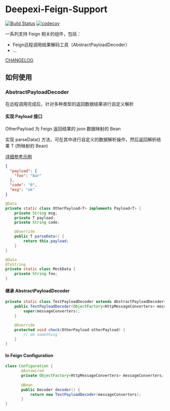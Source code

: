 # Deepexi-Feign-Support

[![Build Status](https://travis-ci.org/deepexi/deepexi-feign-support.svg?branch=master)](https://travis-ci.org/deepexi/deepexi-feign-support)
[![codecov](https://codecov.io/gh/deepexi/deepexi-feign-support/branch/master/graph/badge.svg)](https://codecov.io/gh/deepexi/deepexi-feign-support)

一系列支持 Feign 相关的组件，包括：

- Feign远程调用结果解码工具（AbstractPayloadDecoder）
- ...

[CHANGELOG](./CHANGELOG.md)

## 如何使用

### AbstractPayloadDecoder

在远程调用完成后，针对多种类型的返回数据结果进行自定义解析

#### 实现 Payload<T> 接口

 OtherPayload 为 Feign 返回结果的 json 数据映射的 Bean
 
 实现 parseData() 方法，可在其中进行自定义的数据解析操作，然后返回解析结果 T (所映射的 Bean)
 
 [详细参考示例](https://github.com/deepexi/deepexi-feign-support/blob/master/src/main/test/java/com/deepexi/support/feign/AbstractPayloadDecoderTest.java)

```json
{
  "payload": {
    "foo": "bar"
  },
  "code": "0",
  "msg": "ok"
}
```

```java
@Data
private static class OtherPayload<T> implements Payload<T> {
    private String msg;
    private T payload;
    private String code;

    @Override
    public T parseData() {
        return this.payload;
    }
}

@Data
@ToString
private static class MockData {
    private String foo;
}
```

#### 继承 AbstractPayloadDecoder<T>

```java
private static class TestPayloadDecoder extends AbstractPayloadDecoder<OtherPayload> {
    public TestPayloadDecoder(ObjectFactory<HttpMessageConverters> messageConverters) {
        super(messageConverters);
    }

    @Override
    protected void check(OtherPayload otherPayload) {
        // do something
    }
}
```

#### In Feign Configuration

```java
class Configuration {
       @Autowired
       private ObjectFactory<HttpMessageConverters> messageConverters;
      
       @Bean
       public Decoder decoder() {
           return new TestPayloadDecoder(messageConverters);
       }
}
```


